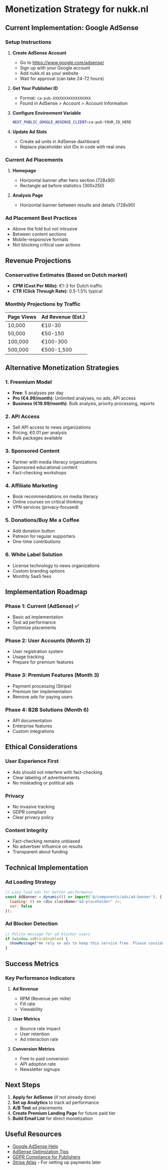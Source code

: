 # Monetization Strategy for nukk.nl

## Current Implementation: Google AdSense

### Setup Instructions
1. **Create AdSense Account**
   - Go to https://www.google.com/adsense/
   - Sign up with your Google account
   - Add nukk.nl as your website
   - Wait for approval (can take 24-72 hours)

2. **Get Your Publisher ID**
   - Format: `ca-pub-XXXXXXXXXXXXXXXXX`
   - Found in AdSense > Account > Account Information

3. **Configure Environment Variable**
   ```bash
   NEXT_PUBLIC_GOOGLE_ADSENSE_CLIENT=ca-pub-YOUR_ID_HERE
   ```

4. **Update Ad Slots**
   - Create ad units in AdSense dashboard
   - Replace placeholder slot IDs in code with real ones

### Current Ad Placements
1. **Homepage**
   - Horizontal banner after hero section (728x90)
   - Rectangle ad before statistics (300x250)

2. **Analysis Page**
   - Horizontal banner between results and details (728x90)

### Ad Placement Best Practices
- Above the fold but not intrusive
- Between content sections
- Mobile-responsive formats
- Not blocking critical user actions

## Revenue Projections

### Conservative Estimates (Based on Dutch market)
- **CPM (Cost Per Mille)**: €1-3 for Dutch traffic
- **CTR (Click Through Rate)**: 0.5-1.5% typical

### Monthly Projections by Traffic
| Page Views | Ad Revenue (Est.) |
|------------|-------------------|
| 10,000     | €10-30           |
| 50,000     | €50-150          |
| 100,000    | €100-300         |
| 500,000    | €500-1,500       |

## Alternative Monetization Strategies

### 1. Freemium Model
- **Free**: 5 analyses per day
- **Pro (€4.99/month)**: Unlimited analyses, no ads, API access
- **Business (€19.99/month)**: Bulk analysis, priority processing, reports

### 2. API Access
- Sell API access to news organizations
- Pricing: €0.01 per analysis
- Bulk packages available

### 3. Sponsored Content
- Partner with media literacy organizations
- Sponsored educational content
- Fact-checking workshops

### 4. Affiliate Marketing
- Book recommendations on media literacy
- Online courses on critical thinking
- VPN services (privacy-focused)

### 5. Donations/Buy Me a Coffee
- Add donation button
- Patreon for regular supporters
- One-time contributions

### 6. White Label Solution
- License technology to news organizations
- Custom branding options
- Monthly SaaS fees

## Implementation Roadmap

### Phase 1: Current (AdSense) ✅
- Basic ad implementation
- Test ad performance
- Optimize placements

### Phase 2: User Accounts (Month 2)
- User registration system
- Usage tracking
- Prepare for premium features

### Phase 3: Premium Features (Month 3)
- Payment processing (Stripe)
- Premium tier implementation
- Remove ads for paying users

### Phase 4: B2B Solutions (Month 6)
- API documentation
- Enterprise features
- Custom integrations

## Ethical Considerations

### User Experience First
- Ads should not interfere with fact-checking
- Clear labeling of advertisements
- No misleading or political ads

### Privacy
- No invasive tracking
- GDPR compliant
- Clear privacy policy

### Content Integrity
- Fact-checking remains unbiased
- No advertiser influence on results
- Transparent about funding

## Technical Implementation

### Ad Loading Strategy
```javascript
// Lazy load ads for better performance
const AdBanner = dynamic(() => import('@/components/ads/ad-banner'), {
  loading: () => <div className="ad-placeholder" />,
  ssr: false
});
```

### Ad Blocker Detection
```javascript
// Polite message for ad blocker users
if (window.adBlockEnabled) {
  showMessage("We rely on ads to keep this service free. Please consider whitelisting us.");
}
```

## Success Metrics

### Key Performance Indicators
1. **Ad Revenue**
   - RPM (Revenue per mille)
   - Fill rate
   - Viewability

2. **User Metrics**
   - Bounce rate impact
   - User retention
   - Ad interaction rate

3. **Conversion Metrics**
   - Free to paid conversion
   - API adoption rate
   - Newsletter signups

## Next Steps

1. **Apply for AdSense** (if not already done)
2. **Set up Analytics** to track ad performance
3. **A/B Test** ad placements
4. **Create Premium Landing Page** for future paid tier
5. **Build Email List** for direct monetization

## Useful Resources

- [Google AdSense Help](https://support.google.com/adsense)
- [AdSense Optimization Tips](https://www.google.com/adsense/start/resources/optimization/)
- [GDPR Compliance for Publishers](https://support.google.com/adsense/answer/7670013)
- [Stripe Atlas](https://stripe.com/atlas) - For setting up payments later